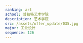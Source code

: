 ```yaml
---
ranking: art
school: 普拉特艺术学院
description: 艺术学院
src: /assets/offer_update/035.jpg
major: 工业设计
sequence: 126
---
```

